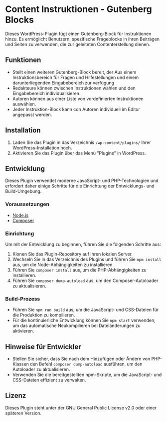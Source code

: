 # Content Instruktionen - Gutenberg Blocks

Dieses WordPress-Plugin fügt einen Gutenberg-Block für Instruktionen hinzu. Es ermöglicht Benutzern, spezifische Frageblöcke in ihren Beiträgen und Seiten zu verwenden, die zur geleiteten Contenterstellung dienen.

## Funktionen

- Stellt einen weiteren Gutenberg-Block bereit, der Aus einem Instruktionsbereich für Fragen und Hilfestellungen und einem darunterliegenden Eingabebereich zur verfügung
- Redakteure können zwischen Instruktionen wählen und den Eingabebereich individualisieren.
- Autoren können aus einer Liste von vordefinierten Instruktionen auswählen.
- Jeder Instruktion-Block kann con Autoren individuell im Editor angepasst werden.

## Installation

1. Laden Sie das Plugin in das Verzeichnis `/wp-content/plugins/` Ihrer WordPress-Installation hoch.
2. Aktivieren Sie das Plugin über das Menü "Plugins" in WordPress.

## Entwicklung

Dieses Plugin verwendet moderne JavaScript- und PHP-Technologien und erfordert daher einige Schritte für die Einrichtung der Entwicklungs- und Build-Umgebung.

### Voraussetzungen

- [Node.js](https://nodejs.org/)
- [Composer](https://getcomposer.org/)

### Einrichtung

Um mit der Entwicklung zu beginnen, führen Sie die folgenden Schritte aus:

1. Klonen Sie das Plugin-Repository auf Ihren lokalen Server.
2. Wechseln Sie in das Verzeichnis des Plugins und führen Sie `npm install` aus, um die Node-Abhängigkeiten zu installieren.
3. Führen Sie `composer install` aus, um die PHP-Abhängigkeiten zu installieren.
4. Führen Sie `composer dump-autoload` aus, um den Composer-Autoloader zu aktualisieren.

### Build-Prozess

- Führen Sie `npm run build` aus, um die JavaScript- und CSS-Dateien für die Produktion zu kompilieren.
- Für die kontinuierliche Entwicklung können Sie `npm start` verwenden, um das automatische Neukompilieren bei Dateiänderungen zu aktivieren.

## Hinweise für Entwickler

- Stellen Sie sicher, dass Sie nach dem Hinzufügen oder Ändern von PHP-Klassen den Befehl `composer dump-autoload` ausführen, um den Autoloader zu aktualisieren.
- Verwenden Sie die bereitgestellten npm-Skripte, um die JavaScript- und CSS-Dateien effizient zu verwalten.

## Lizenz

Dieses Plugin steht unter der GNU General Public License v2.0 oder einer späteren Version.
